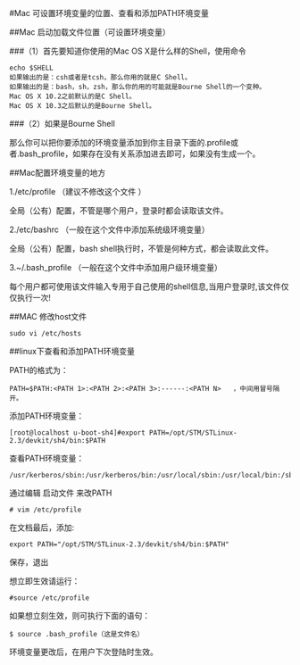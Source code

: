#Mac 可设置环境变量的位置、查看和添加PATH环境变量

##Mac 启动加载文件位置（可设置环境变量）

###（1）首先要知道你使用的Mac OS X是什么样的Shell，使用命令

```
echo $SHELL
如果输出的是：csh或者是tcsh，那么你用的就是C Shell。
如果输出的是：bash，sh，zsh，那么你的用的可能就是Bourne Shell的一个变种。
Mac OS X 10.2之前默认的是C Shell。
Mac OS X 10.3之后默认的是Bourne Shell。
```

###（2）如果是Bourne Shell

那么你可以把你要添加的环境变量添加到你主目录下面的.profile或者.bash_profile，如果存在没有关系添加进去即可，如果没有生成一个。

##Mac配置环境变量的地方

1./etc/profile   （建议不修改这个文件 ）

 全局（公有）配置，不管是哪个用户，登录时都会读取该文件。
 
2./etc/bashrc    （一般在这个文件中添加系统级环境变量）

全局（公有）配置，bash shell执行时，不管是何种方式，都会读取此文件。

3.~/.bash_profile  （一般在这个文件中添加用户级环境变量）

每个用户都可使用该文件输入专用于自己使用的shell信息,当用户登录时,该文件仅仅执行一次!

##MAC 修改host文件 

```
sudo vi /etc/hosts
```

##linux下查看和添加PATH环境变量

PATH的格式为：
```
PATH=$PATH:<PATH 1>:<PATH 2>:<PATH 3>:------:<PATH N>   ，中间用冒号隔开。
```

添加PATH环境变量：
```
[root@localhost u-boot-sh4]#export PATH=/opt/STM/STLinux-2.3/devkit/sh4/bin:$PATH
```

查看PATH环境变量：
```
/usr/kerberos/sbin:/usr/kerberos/bin:/usr/local/sbin:/usr/local/bin:/sbin:/bin:/usr/sbin:/usr/bin:/root/bin
```

通过编辑 启动文件 来改PATH
```
# vim /etc/profile
```

在文档最后，添加:
```
export PATH="/opt/STM/STLinux-2.3/devkit/sh4/bin:$PATH"
```
保存，退出


想立即生效请运行：
```
#source /etc/profile
```

如果想立刻生效，则可执行下面的语句：
```
$ source .bash_profile（这是文件名）
```
环境变量更改后，在用户下次登陆时生效。

















